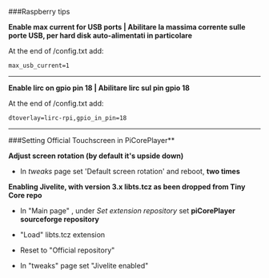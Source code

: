 ###Raspberry tips


**Enable max current for USB ports | Abilitare la massima corrente sulle porte USB, per hard disk auto-alimentati in particolare**

At the end of /config.txt add:

    max_usb_current=1

***

**Enable lirc on gpio pin 18 | Abilitare lirc sul pin gpio 18**

At the end of /config.txt add:

    dtoverlay=lirc-rpi,gpio_in_pin=18


***

###Setting Official Touchscreen in PiCorePlayer**

**Adjust screen rotation (by default it's upside down)**

* In *tweaks* page set 'Default screen rotation' and reboot, **two times**

**Enabling Jivelite, with version 3.x libts.tcz as been dropped from Tiny Core repo**

* In "Main page" , under *Set extension repository* set **piCorePlayer sourceforge repository**

* "Load" libts.tcz extension

* Reset to "Official repository"

* In "tweaks" page set "Jivelite enabled"


